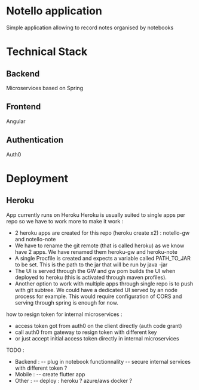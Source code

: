 # Notello application
Simple application allowing to record notes organised by notebooks

# Technical Stack

## Backend
Microservices based on Spring

## Frontend
Angular

## Authentication 
Auth0

# Deployment

## Heroku
App currently runs on Heroku
Heroku is usually suited to single apps per repo so we have to work more to make it work : 
- 2 heroku apps are created for this repo (heroku create x2) : notello-gw and notello-note
- We have to rename the git remote (that is called heroku) as we know have 2 apps. We have renamed them heroku-gw and heroku-note
- A single Procfile is created and expects a variable called PATH_TO_JAR to be set. This is the path to the jar that will be run by java -jar
- The UI is served through the GW and gw pom builds the UI when deployed to heroku (this is activated through maven profiles).
- Another option to work with multiple apps through single repo is to push with git subtree. We could have a dedicated UI served by an node process for example. This would require configuration of CORS and serving through spring is enough for now.

how to resign token for internal microservices : 
- access token got from auth0 on the client directly (auth code grant)
- call auth0 from gateway to resign token with different key
- or just accept initial access token directly in internal microservices


TODO : 
- Backend : 
-- plug in notebook functionnality
-- secure internal services with different token ? 
- Mobile : 
-- create flutter app
- Other : 
-- deploy : heroku ? azure/aws docker ?